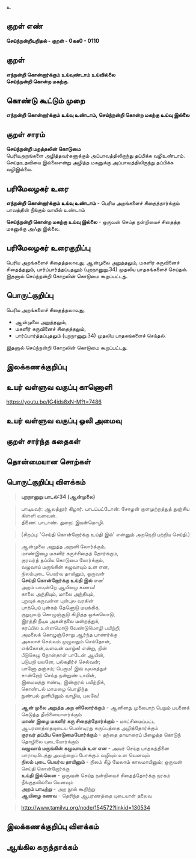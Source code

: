 உ

## குறள் எண் 

**செய்ந்நன்றியறிதல் - குறள் - 0கக0 - 0110**  

## குறள் 

**எந்நன்றி கொன்றார்க்கும் உய்வுண்டாம் உய்வில்லை  
செய்ந்நன்றி கொன்ற மகற்கு.** 

## கொண்டு கூட்டும் முறை

**எந்நன்றி கொன்றார்க்கும் உய்வு உண்டாம், செய்ந்நன்றி கொன்ற மகற்கு உய்வு இல்லை**  

## குறள் சாரம் 

**செய்ந்நன்றி மறத்தலின் கொடுமை**  
பெரியஅறங்களை அழித்தவர்களுக்கும் அப்பாவத்திலிருந்து தப்பிக்க வழிஉண்டாம்.  
செய்தஉதவியை இல்லைஎன்று அழித்த மகனுக்கு அப்பாவத்திலிருந்து தப்பிக்க வழிஇல்லை.  


## பரிமேலழகர் உரை

**எந்நன்றி கொன்றார்க்கும் உய்வு உண்டாம்** - பெரிய அறங்களைச் சிதைத்தார்க்கும் பாவத்தின் நீங்கும் வாயில் உண்டாம்  

**செய்ந்நன்றி கொன்ற மகற்கு உய்வு இல்லை** - ஒருவன் செய்த நன்றியைச் சிதைத்த மகனுக்கு அஃது இல்லை.

## பரிமேலழகர் உரைகுறிப்பு   

பெரிய அறங்களைச் சிதைத்தலாவது, ஆன்முலை அறுத்தலும், மகளிர் கருவினைச் சிதைத்தலும், பார்ப்பார்த்தப்புதலும் (புறநானுறு.34)  முதலிய பாதகங்களைச் செய்தல்.  
இதனால் செய்ந்நன்றி கோறலின் கொடுமை கூறப்பட்டது.    

## பொருட்குறிப்பு 

பெரிய அறங்களைச் சிதைத்தலாவது,  
* ஆன்முலை அறுத்தலும்,  
* மகளிர் கருவினைச் சிதைத்தலும்,  
* பார்ப்பார்த்தப்புதலும் (புறநானுறு.34)  முதலிய பாதகங்களைச் செய்தல்.  

இதனால் செய்ந்நன்றி கோறலின் கொடுமை கூறப்பட்டது.  

## இலக்கணக்குறிப்பு  


## உயர் வள்ளுவ வகுப்பு காணொளி

https://youtu.be/IG4ids8xN-M?t=7486

## உயர் வள்ளுவ வகுப்பு ஒலி அமைவு 

 
## குறள் சார்ந்த கதைகள் 


## தொன்மையான சொற்கள்


## பொருட்குறிப்பு விளக்கம்

>**புறநானுறு பாடல்:34 (ஆன்முலை)**    

>பாடியவர்: 		ஆலத்தூர் கிழார். பாடப்பட்டோன்:	சோழன் குளமுற்றத்துத் துஞ்சிய கிள்ளி வளவன்.  
>திணை:	பாடாண்.	துறை:	இயன்மொழி.    

>(சிறப்பு:	 'செய்தி கொன்றோர்க்கு உய்தி இல்' என்னும் அறநெறி பற்றிய செய்தி.)  

>ஆன்முலை அறுத்த அறனி லோர்க்கும்,  
>மாண்இழை மகளிர் கருச்சிதைத் தோர்க்கும்,  
>குரவர்த் தப்பிய கொடுமை யோர்க்கும்,  
>வழுவாய் மருங்கின் கழுவாயும் உள என,  
>நிலம்புடை பெயர்வ தாயினும், ஒருவன்  
>**செய்தி கொன்றோர்க்கு உய்தி இல்** என’  
>அறம் பாடின்றே ஆயிழை கணவ!  
>காலை அந்தியும், மாலை அந்தியும்,  
>புறவுக் கருவன்ன புன்புல வரகின்  
>பாற்பெய் புன்கம் தேனொடு மயக்கிக்,  
>குறுமுயற் கொழுஞ்சூடு கிழித்த ஒக்கலொடு,  
>இரத்தி நீடிய அகன்தலை மன்றத்துக்,  
>கரப்பில் உள்ளமொடு வேண்டுமொழி பயிற்றி,  
>அமலைக் கொழுஞ்சோறு ஆர்ந்த பாணர்க்கு  
>அகலாச் செல்வம் முழுவதும் செய்தோன்,  
>எங்கோன்,வளவன் வாழ்க! என்று, நின்  
>பீடுகெழு நோன்தாள் பாடேன் ஆயின்,  
>படுபறி யலனே, பல்கதிர்ச் செல்வன்;  
>யானோ தஞ்சம்; பெரும! இவ் வுலகத்துச்  
>சான்றோர் செய்த நன்றுண் டாயின்,  
>இமையத்து ஈண்டி, இன்குரல் பயிற்றிக்,  
>கொண்டல் மாமழை பொழிந்த  
>நுண்பல் துளியினும் வாழிய, பலவே!     

>**ஆன் முலை அறுத்த அற னிலோர்க்கும்** - ஆனினது முலையாற் பெறும் பயனைக் கெடுத்த தீவினையாளர்க்கும்  
>**மாண் இழை   மகளிர்   கரு   சிதைத்தோர்க்கும்** -  மாட்சிமைப்பட்ட ஆபரணத்தையுடைய பெண்டிரது கருப்பத்தை அழித்தோர்க்கும்  
>**குரவர் தப்பிய கொடுமையோர்க்கும்** - தந்தை தாயாரைப் பிழைத்த கொடுந் தொழிலை யுடையோர்க்கும்  
>**வழுவாய் மருங்கின் கழுவாயும் உள என** - அவர் செய்த பாதகத்தினை யாராயுமிடத்து அவற்றைப் போக்கும் வழியும் உள வெனவும்  
>**நிலம் புடை பெயர்வ தாயினும்** - நிலம் கீழ் மேலாம் காலமாயினும்; ஒருவன் செய்தி கொன்றோர்க்கு  
>**உய்தி இல்லென** - ஒருவன் செய்த நன்றியைச்  சிதைத்தோர்க்கு நரகம் நீங்குதலில்லை யெனவும்  
>**அறம் பாடிற்று** - அற நூல் கூறிற்று  
>**ஆயிழை கணவ** - தெரிந்த ஆபரணத்தை யுடையாள் தலைவ  

>http://www.tamilvu.org/node/154572?linkid=130534


## இலக்கணக்குறிப்பு விளக்கம்


## ஆங்கில கருத்தாக்கம் 



